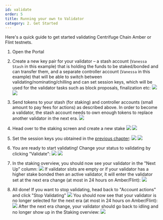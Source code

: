 ```yaml
---
id: validate
order: 5
title: Running your own to Validator 
category: 2. Get Started
---
```

Here's a quick guide to get started validating Centrifuge Chain Amber or Flint testnets.


1. Open the Portal 

1. Create a new key pair for your validator – a stash account (`Vanessa Stash` in this example) that is holding the funds to be staked/bonded and can transfer them, and a separate controller account (`Vanessa` in this example) that will be able to switch between validating/nominating/chilling and can set session keys, which will be used for the validator tasks such as block proposals, finalization etc: ![](./stash-account.png) ![](./controller-account.png)

1. Send tokens to your stash (for staking) and controller accounts (small amount to pay fees for actions) as described above. In order to become a validator, the stash account needs to own enough tokens to replace another validator in the next era. ![](./send-funds.png)


1. Head over to the staking screen and create a new stake ![](./staking-screen.png) ![](./new-stake.png)

1. Set the session keys you obtained in the [previous chapter](#Run-your-own-node-on-AmberFlint): ![](./account-actions.png) ![](./set-session-key.png)

1. You are ready to start validating! Change your status to validating by clicking "Validate": ![](./account-actions-2.png) ![](./status-validate.png)

1. In the staking overview, you should now see your validator in the "Next Up" column: ![](./staking-overview.png) If validator slots are empty or if your validator has a higher stake bonded then an active validator, it will enter the validator set at the next era change (at most in 24 hours on Amber/Flint): ![](./next-up.png)

1. All done! If you want to stop validating, head back to "Account actions" and click "Stop Validating" ![](./stop-validating.png) You should now see that your validator is no longer selected for the next era (at most in 24 hours on Amber/Flint): ![](./not-selected.png) After the next era change, your validator should go back to idling and no longer show up in the Staking overview: ![](./idling.png)

